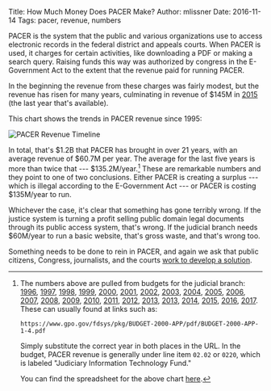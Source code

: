 Title: How Much Money Does PACER Make?
Author: mlissner
Date: 2016-11-14
Tags: pacer, revenue, numbers


PACER is the system that the public and various organizations use to access electronic records in the federal district and appeals courts. When PACER is used, it charges for certain activities, like downloading a PDF or making a search query. Raising funds this way was authorized by congress in the E-Government Act to the extent that the revenue paid for running PACER. 

In the beginning the revenue from these charges was fairly modest, but the revenue has risen for many years, culminating in revenue of $145M in [2015]({filename}/pdf/judicial-budgets/BUDGET-2015-APP-1-4.pdf) (the last year that's available). 

This chart shows the trends in PACER revenue since 1995:

<div class="text-center">
    <img src="{filename}/images/pacer-revenue-timeline.png"
         alt="PACER Revenue Timeline"
         class="border"/>
</div>

In total, that's $1.2B that PACER has brought in over 21 years, with an average revenue of $60.7M per year. The average for the last five years is more than twice that --- $135.2M/year.[^1] These are remarkable numbers and they point to one of two conclusions. Either PACER is creating a surplus --- which is illegal according to the E-Government Act --- or PACER is costing $135M/year to run. 

Whichever the case, it's clear that something has gone terribly wrong. If the justice system is turning a profit selling public domain legal documents through its public access system, that's wrong. If the judicial branch needs $60M/year to run a basic website, that's gross waste, and that's wrong too. 

Something needs to be done to rein in PACER, and again we ask that public citizens, Congress, journalists, and the courts [work to develop a solution][what-to-do]. 

[^1]: The numbers above are pulled from budgets for the judicial branch: [1996]({filename}/pdf/judicial-budgets/BUDGET-1996-APP-2-4.pdf), [1997]({filename}/pdf/judicial-budgets/BUDGET-1997-APP-1-4.pdf), [1998]({filename}/pdf/judicial-budgets/BUDGET-1998-APP-1-4.pdf), [1999]({filename}/pdf/judicial-budgets/BUDGET-1999-APP-1-4.pdf), [2000]({filename}/pdf/judicial-budgets/BUDGET-2000-APP-1-4.pdf), [2001]({filename}/pdf/judicial-budgets/BUDGET-2001-APP-1-4.pdf), [2002]({filename}/pdf/judicial-budgets/BUDGET-2002-APP-1-4.pdf), [2003]({filename}/pdf/judicial-budgets/BUDGET-2003-APP-1-4.pdf), [2004]({filename}/pdf/judicial-budgets/BUDGET-2004-APP-1-4.pdf), [2005]({filename}/pdf/judicial-budgets/BUDGET-2005-APP-1-4.pdf), [2006]({filename}/pdf/judicial-budgets/BUDGET-2006-APP-1-4.pdf), [2007]({filename}/pdf/judicial-budgets/BUDGET-2007-APP-1-4.pdf), [2008]({filename}/pdf/judicial-budgets/BUDGET-2008-APP-1-4.pdf), [2009]({filename}/pdf/judicial-budgets/BUDGET-2009-APP-1-4.pdf), [2010]({filename}/pdf/judicial-budgets/BUDGET-2010-APP-1-4.pdf), [2011]({filename}/pdf/judicial-budgets/BUDGET-2011-APP-1-4.pdf), [2012]({filename}/pdf/judicial-budgets/BUDGET-2012-APP-1-4.pdf), [2013]({filename}/pdf/judicial-budgets/BUDGET-2013-APP-1-4.pdf), [2013]({filename}/pdf/judicial-budgets/BUDGET-2013-APP-1-4.pdf), [2014]({filename}/pdf/judicial-budgets/BUDGET-2014-APP-1-4.pdf), [2015]({filename}/pdf/judicial-budgets/BUDGET-2015-APP-1-4.pdf), [2016]({filename}/pdf/judicial-budgets/BUDGET-2016-APP-1-4.pdf), [2017]({filename}/pdf/judicial-budgets/BUDGET-2017-APP-1-4.pdf). These can usually found at links such as:

        https://www.gpo.gov/fdsys/pkg/BUDGET-2000-APP/pdf/BUDGET-2000-APP-1-4.pdf
    
    Simply substitute the correct year in both places in the URL. In the budget, PACER revenue is generally under line item `02.02` or `0220`, which is labeled "Judiciary Information Technology Fund."

    You can find the spreadsheet for the above chart [here][ss].

[what-to-do]: {filename}/what-should-be-done-about-the-pacer-problem.md
[ss]: {filename}/xlsx/pacer-revenue-over-time.xlsx
